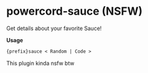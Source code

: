 # powercord-sauce (NSFW)
Get details about your favorite Sauce!

**Usage**

```txt
{prefix}sauce < Random | Code >
```

This plugin kinda nsfw btw
